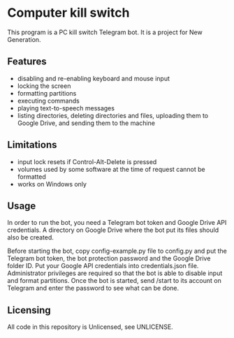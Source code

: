 # Computer kill switch

This program is a PC kill switch Telegram bot. It is a project for New Generation.

## Features
- disabling and re-enabling keyboard and mouse input
- locking the screen
- formatting partitions
- executing commands
- playing text-to-speech messages
- listing directories, deleting directories and files, uploading them to Google Drive, and sending them to the machine

## Limitations
- input lock resets if Control-Alt-Delete is pressed
- volumes used by some software at the time of request cannot be formatted
- works on Windows only

## Usage
In order to run the bot, you need a Telegram bot token and Google Drive API credentials. A directory on Google Drive where the bot put its files should also be created.

Before starting the bot, copy config-example.py file to config.py and put the Telegram bot token, the bot protection password and the Google Drive folder ID. Put your Google API credentials into credentials.json file. Administrator privileges are required so that the bot is able to disable input and format partitions. Once the bot is started, send /start to its account on Telegram and enter the password to see what can be done.

## Licensing
All code in this repository is Unlicensed, see UNLICENSE.

